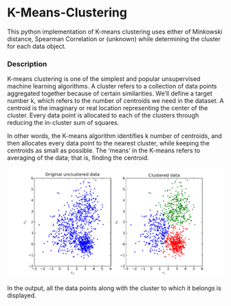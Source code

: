 # K-Means-Clustering
This python implementation of K-means clustering uses either of Minkowski distance, Spearman Correlation or (unknown) while determining the cluster for each data object.

### Description
K-means clustering is one of the simplest and popular unsupervised machine learning algorithms. A cluster refers to a collection of data points aggregated together because of certain similarities.
We’ll define a target number k, which refers to the number of centroids we need in the dataset. A centroid is the imaginary or real location representing the center of the cluster.
Every data point is allocated to each of the clusters through reducing the in-cluster sum of squares.

In other words, the K-means algorithm identifies k number of centroids, and then allocates every data point to the nearest cluster, while keeping the centroids as small as possible.
The ‘means’ in the K-means refers to averaging of the data; that is, finding the centroid.

![](assets/img.jpg)

In the output, all the data points along with the cluster to which it belongs is displayed.
